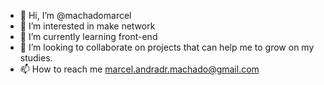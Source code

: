- 👋 Hi, I’m @machadomarcel
- 👀 I’m interested in make network
- 🌱 I’m currently learning front-end
- 💞️ I’m looking to collaborate on projects that can help me to grow on my studies.
- 📫 How to reach me marcel.andradr.machado@gmail.com

<!---
machadomarcel/machadomarcel is a ✨ special ✨ repository because its `README.md` (this file) appears on your GitHub profile.
You can click the Preview link to take a look at your changes.
--->
